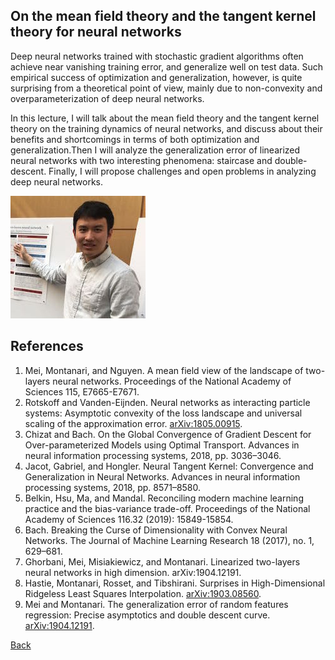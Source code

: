 ## On the mean field theory and the tangent kernel theory for neural networks

Deep neural networks trained with stochastic gradient algorithms often achieve near vanishing training error, and generalize well on test data. Such empirical success of optimization and generalization, however, is quite surprising from a theoretical point of view, mainly due to non-convexity and overparameterization of deep neural networks. 

In this lecture, I will talk about the mean field theory and the tangent kernel theory on the training dynamics of neural networks, and discuss about their benefits and shortcomings in terms of both optimization and generalization.Then I will analyze the generalization error of linearized neural networks with two interesting phenomena: staircase and double-descent. Finally, I will propose challenges and open problems in analyzing deep neural networks. 

![Song Mei](/assets/img/SongMei.jpg)  

## References
1. Mei, Montanari, and Nguyen. A mean field view of the landscape of two-layers neural networks. Proceedings of the National Academy of Sciences 115, E7665-E7671.
2. Rotskoff and Vanden-Eijnden. Neural networks as interacting particle systems: Asymptotic convexity of the loss landscape and universal scaling of the approximation error. [arXiv:1805.00915](https://arxiv.org/abs/1805.00915).
3. Chizat and Bach. On the Global Convergence of Gradient Descent for Over-parameterized Models using Optimal Transport. Advances in neural information processing systems, 2018, pp. 3036–3046.
4. Jacot, Gabriel, and Hongler. Neural Tangent Kernel: Convergence and Generalization in Neural Networks. Advances in neural information processing systems, 2018, pp. 8571–8580.
5. Belkin, Hsu, Ma, and Mandal. Reconciling modern machine learning practice and the bias-variance trade-off. Proceedings of the National Academy of Sciences 116.32 (2019): 15849-15854.
6. Bach. Breaking the Curse of Dimensionality with Convex Neural Networks. The Journal of Machine Learning Research 18 (2017), no. 1, 629–681.
7. Ghorbani, Mei, Misiakiewicz, and Montanari. Linearized two-layers neural networks in high dimension. arXiv:1904.12191. 
8. Hastie, Montanari, Rosset, and Tibshirani. Surprises in High-Dimensional Ridgeless Least Squares Interpolation. [arXiv:1903.08560](https://arxiv.org/abs/1903.08560).
9. Mei and Montanari. The generalization error of random features regression: Precise asymptotics and double descent curve. [arXiv:1904.12191](https://arxiv.org/abs/1904.12191).

[Back](./)
